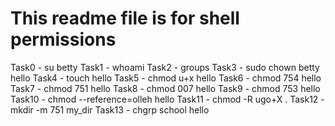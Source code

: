 # This readme file is for shell permissions
Task0 - su betty
Task1 - whoami
Task2 - groups
Task3 - sudo chown betty hello
Task4 - touch hello
Task5 - chmod u+x hello
Task6 - chmod 754 hello
Task7 - chmod 751 hello
Task8 - chmod 007 hello
Task9 - chmod 753 hello
Task10 - chmod --reference=olleh hello
Task11 - chmod -R ugo+X .
Task12 - mkdir -m 751 my_dir
Task13 - chgrp school hello 
